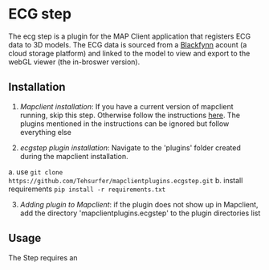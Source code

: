 ECG step
======
The ecg step is a plugin for the MAP Client application that registers ECG data to 3D models. The ECG data is sourced from a [Blackfynn](https://www.blackfynn.com "Blackfynn Homepage") acount (a cloud storage platform) and linked to the model to view and export to the webGL viewer (the in-broswer version).

Installation
------
1. *Mapclient installation*: If you have a current version of mapclient running, skip this step. Otherwise follow the instructions 
[here](https://docs.google.com/document/d/1GbZKzIK-kX86eAWQ0W9t-NmP8woLhHMNZCNhLRES_uE/edit?usp=sharing). The plugins mentioned in the instructions can be ignored but follow everything else

2. *ecgstep plugin installation*: Navigate to the 'plugins' folder created during the mapclient installation.

  a. use `git clone https://github.com/Tehsurfer/mapclientplugins.ecgstep.git`
  b. install requirements  `pip install -r requirements.txt`
  
3. *Adding plugin to Mapclient*: if the plugin does not show up in Mapclient, add the directory 'mapclientplugins.ecgstep' to the plugin directories list 


Usage
------
The Step requires an 






